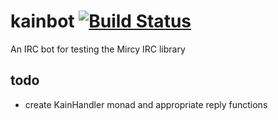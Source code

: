 # kainbot [![Build Status](https://travis-ci.org/mikeyhc/kainbot.svg?branch=master)](https://travis-ci.org/mikeyhc/kainbot)
An IRC bot for testing the Mircy IRC library

todo
----
- create KainHandler monad and appropriate reply functions
